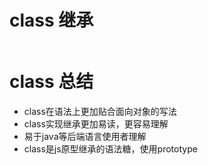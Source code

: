 # class 继承

```

```

# class 总结
- class在语法上更加贴合面向对象的写法
- class实现继承更加易读，更容易理解
- 易于java等后端语言使用者理解
- class是js原型继承的语法糖，使用prototype

